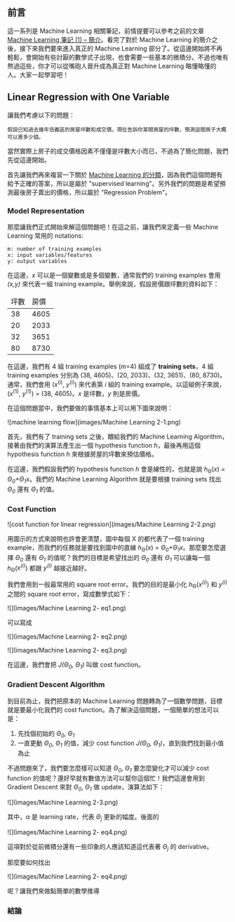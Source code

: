 ## 前言

這一系列是 Machine Learning 相關筆記，前情提要可以參考之前的文章 [Machine Learning 筆記 (1) – 簡介](http://www.icoding.co/2013/06/machine-learning-1-intro)。看完了對於 Machine Learning 的簡介之後，接下來我們要來進入真正的 Machine Learning 部分了。從這邊開始將不再輕鬆，會開始有些討厭的數學式子出現，也會需要一些基本的微積分。不過也唯有熬過這些，你才可以從嘴砲人晉升成為真正對 Machine Learning 略懂略懂的人。大家一起學習吧！

## Linear Regression with One Variable

讓我們考慮以下的問題：

	假設已知過去幾年信義區的房屋坪數和成交價，現在告訴你某間房屋的坪數，預測這間房子大概可以賣多少錢。
	
當然實際上房子的成交價格因素不僅僅是坪數大小而已，不過為了簡化問題，我們先從這邊開始。

首先讓我們再來複習一下關於 [Machine Learning 的分類](http://www.icoding.co/2013/06/machine-learning-1-intro)，因為我們這個問題有給予正確的答案，所以是屬於 "supervised  learning"。另外我們的問題是希望預測最後房子賣出的價格，所以屬於 "Regression Problem"。

### Model Representation

那麼讓我們正式開始來解這個問題吧！在這之前，讓我們來定義一些 Machine Learning 常用的 notations:

	m: number of training examples
	x: input variables/features
	y: output variables

在這邊，*x* 可以是一個變數或是多個變數，通常我們的 training examples 會用 *(x,y)* 來代表一組 training example。舉例來說，假設房價跟坪數的資料如下：

<table>
<thead>
<td>坪數</td>
<td>房價</td>
</thead>
<tbody>
<tr>
<td>38</td>
<td>4605</td>
</tr>
<tr>
<td>20</td>
<td>2033</td>
</tr>
<tr>
<td>32</td>
<td>3651</td>
</tr>
<tr>
<td>80</td>
<td>8730</td>
</tr>
</tbody>
</table>

在這邊，我們有 4 組 training examples (_m_=4) 組成了 **training sets**，4 組 training examples 分別為 (38, 4605)、(20, 2033)、(32, 3651)、(80, 8730)。通常，我們會用 (_x_<sup>(i)</sup>, _y_<sup>(i)</sup>) 來代表第 _i_ 組的 training example。以這組例子來說，(_x_<sup>(1)</sup>, _y_<sup>(1)</sup>) = (38, 4605)。_x_ 是坪數，_y_ 則是房價。

在這個問題當中，我們要做的事情基本上可以用下圖來說明：

![machine learning flow](images/Machine Learning 2-1.png)

首先，我們有了 training sets 之後，餵給我們的 Machine Learning Algorithm，接著由我們的演算法產生出一個 hypothesis function _h_，最後再用這個 hypothesis function _h_ 來根據房屋的坪數來預估價格。

在這邊，我們假設我們的 hypothesis function _h_ 會是線性的，也就是說 _h_<sub>Θ</sub>(_x_) = _Θ<sub>0</sub>+Θ<sub>1</sub>x_。我們的 Machine Learning Algorithm 就是要根據 training sets 找出 _Θ<sub>0</sub>_ 還有 _Θ<sub>1</sub>_ 的值。

### Cost Function

![cost function for linear regression](images/Machine Learning 2-2.png)

用圖示的方式來說明也許會更清楚，圖中每個 X 的都代表了一個 training example，而我們的任務就是要找到圖中的直線  _h_<sub>Θ</sub>(_x_) = _Θ<sub>0</sub>+Θ<sub>1</sub>x_。那麼要怎麼選擇  _Θ<sub>0</sub>_ 還有 _Θ<sub>1</sub>_ 的值呢？我們的目標是希望找出的 _Θ<sub>0</sub>_ 還有 _Θ<sub>1</sub>_ 可以讓每一個 _h_<sub>Θ</sub>(_x<sup>(i)</sup>_) 都跟 _y<sup>(i)</sup>_ 越接近越好。

我們會用到一般最常用的 square root error。我們的目的是最小化 _h_<sub>Θ</sub>(_x<sup>(i)</sup>_) 和 _y<sup>(i)</sup>_ 之間的 square root error，寫成數學式如下：

![](images/Machine Learning 2- eq1.png)

可以寫成

![](images/Machine Learning 2- eq2.png)

![](images/Machine Learning 2- eq3.png)

在這邊，我們會把 _J(_Θ<sub>0</sub>_, _Θ<sub>1</sub>_)_ 叫做 cost function。

### Gradient Descent Algorithm

到目前為止，我們把原本的 Machine Learning 問題轉為了一個數學問題，目標就是要最小化我們的 cost function。為了解決這個問題，一個簡單的想法可以是：

1. 先找個初始的 _Θ<sub>0</sub>_, _Θ<sub>1</sub>_
2. 一直更動 _Θ<sub>0</sub>_, _Θ<sub>1</sub>_ 的值，減少 cost function _J(_Θ<sub>0</sub>_, _Θ<sub>1</sub>_)_，直到我們找到最小值為止

不過問題來了，我們要怎麼樣可以知道 _Θ<sub>0</sub>_, _Θ<sub>1</sub>_ 要怎麼變化才可以減少 cost function 的值呢？還好早就有數值方法可以幫你這個忙！我們這邊會用到 Gradient Descent 來對 _Θ<sub>0</sub>_, _Θ<sub>1</sub>_ 做 update，演算法如下：

![](images/Machine Learning 2-3.png)

其中，&alpha; 是 learning rate，代表 *Θ<sub>j</sub>* 更新的幅度。後面的

![](images/Machine Learning 2- eq4.png)

這項對於從前微積分還有一些印象的人應該知道這代表著 *Θ<sub>j</sub>* 的 derivative。

那麼要如何找出 

![](images/Machine Learning 2- eq4.png) 

呢？讓我們來做點簡單的數學推導



### 結論


